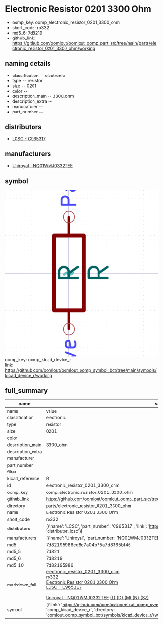 # Electronic Resistor 0201 3300 Ohm

  
* oomp_key: oomp_electronic_resistor_0201_3300_ohm 
* short_code: ro332
* md5_6: 7d8219  
* github_link: https://github.com/oomlout/oomlout_oomp_part_src/tree/main/parts/electronic_resistor_0201_3300_ohm/working  
## naming details
* classification -- electronic
* type -- resistor
* size -- 0201
* color -- 
* description_main -- 3300_ohm
* description_extra -- 
* manucaturer -- 
* part_number -- 

## distributors
* [LCSC - C965317](https://lcsc.com/product-detail/C965317.html)  

## manufacturers
* [Uniroyal - NQ01WMJ0332TEE]()  

## symbol

![](symbol/0/working/working_600.png)  
oomp_key: oomp_kicad_device_r  
link: https://github.com/oomlout/oomlout_oomp_symbol_bot/tree/main/symbols/kicad_device_r/working  


## full_summary
| name | value | 
| --- | --- | 
| name | value | 
| classification | electronic | 
| type | resistor | 
| size | 0201 | 
| color |  | 
| description_main | 3300_ohm | 
| description_extra |  | 
| manufacturer |  | 
| part_number |  | 
| filter |  | 
| kicad_reference | R | 
| id | electronic_resistor_0201_3300_ohm | 
| oomp_key | oomp_electronic_resistor_0201_3300_ohm | 
| github_link | https://github.com/oomlout/oomlout_oomp_part_src/tree/main/parts/electronic_resistor_0201_3300_ohm/working | 
| directory | parts/electronic_resistor_0201_3300_ohm | 
| name | Electronic Resistor 0201 3300 Ohm | 
| short_code | ro332 | 
| distributors | [{'name': 'LCSC', 'part_number': 'C965317', 'link': 'https://lcsc.com/product-detail/C965317.html', 'id': 'distributor_lcsc'}] | 
| manufacturers | [{'name': 'Uniroyal', 'part_number': 'NQ01WMJ0332TEE', 'link': '', 'id': 'manufacturer_uniroyal'}] | 
| md5 | 7d82195986cd8e7a04b75a7d8365bf46 | 
| md5_5 | 7d821 | 
| md5_6 | 7d8219 | 
| md5_10 | 7d82195986 | 
| markdown_full | [electronic_resistor_0201_3300_ohm](https://github.com/oomlout/oomlout_oomp_part_src/tree/main/parts/electronic_resistor_0201_3300_ohm/working)<br>[ro332](https://github.com/oomlout/oomlout_oomp_part_src/tree/main/parts/electronic_resistor_0201_3300_ohm/working)<br>[Electronic Resistor 0201 3300 Ohm](https://github.com/oomlout/oomlout_oomp_part_src/tree/main/parts/electronic_resistor_0201_3300_ohm/working)<br>[LCSC - C965317<br>](https://lcsc.com/product-detail/C965317.html)<br>[Uniroyal - NQ01WMJ0332TEE]() [(L)  ](https://www.lcsc.com/search?q=NQ01WMJ0332TEE)[(D)  ](https://www.digikey.com/en/products?keywords=NQ01WMJ0332TEE)[(M)  ](https://www.mouser.com/Search/Refine?Keyword=NQ01WMJ0332TEE)[(N)  ](https://www.newark.com/search?st=NQ01WMJ0332TEE)[(SZ)  ](https://so.szlcsc.com/global.html?k=NQ01WMJ0332TEE)<br> | 
| symbol | [{'link': 'https://github.com/oomlout/oomlout_oomp_symbol_bot/tree/main/symbols/kicad_device_r', 'oomp_key': 'oomp_kicad_device_r', 'directory': 'oomlout_oomp_symbol_bot/symbols/kicad_device_r//working/working.kicad_sym'}] | 
